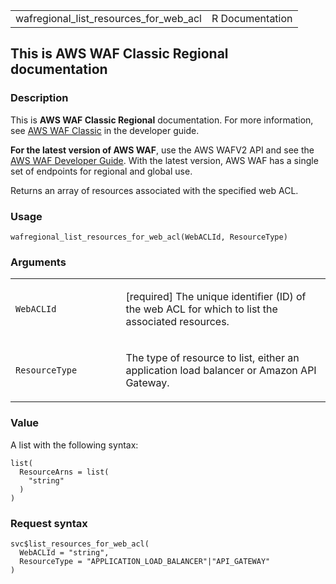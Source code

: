 <table style="width: 100%;">
<tbody>
<tr class="odd">
<td>wafregional_list_resources_for_web_acl</td>
<td style="text-align: right;">R Documentation</td>
</tr>
</tbody>
</table>

## This is AWS WAF Classic Regional documentation

### Description

This is **AWS WAF Classic Regional** documentation. For more
information, see [AWS WAF
Classic](https://docs.aws.amazon.com/waf/latest/developerguide/classic-waf-chapter.html)
in the developer guide.

**For the latest version of AWS WAF**, use the AWS WAFV2 API and see the
[AWS WAF Developer
Guide](https://docs.aws.amazon.com/waf/latest/developerguide/waf-chapter.html).
With the latest version, AWS WAF has a single set of endpoints for
regional and global use.

Returns an array of resources associated with the specified web ACL.

### Usage

    wafregional_list_resources_for_web_acl(WebACLId, ResourceType)

### Arguments

<table>
<colgroup>
<col style="width: 35%" />
<col style="width: 65%" />
</colgroup>
<tbody>
<tr class="odd">
<td><code
id="wafregional_list_resources_for_web_acl_:_WebACLId">WebACLId</code></td>
<td><p>[required] The unique identifier (ID) of the web ACL for which to
list the associated resources.</p></td>
</tr>
<tr class="even">
<td><code
id="wafregional_list_resources_for_web_acl_:_ResourceType">ResourceType</code></td>
<td><p>The type of resource to list, either an application load balancer
or Amazon API Gateway.</p></td>
</tr>
</tbody>
</table>

### Value

A list with the following syntax:

    list(
      ResourceArns = list(
        "string"
      )
    )

### Request syntax

    svc$list_resources_for_web_acl(
      WebACLId = "string",
      ResourceType = "APPLICATION_LOAD_BALANCER"|"API_GATEWAY"
    )
